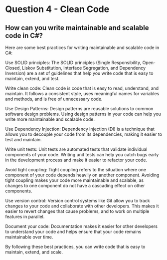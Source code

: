 # Question 4 - Clean Code

## How can you write maintainable and scalable code in C#?

Here are some best practices for writing maintainable and scalable code in C#:

Use SOLID principles: The SOLID principles (Single Responsibility, Open-Closed, Liskov Substitution, Interface Segregation, and Dependency Inversion) are a set of guidelines that help you write code that is easy to maintain, extend, and test.

Write clean code: Clean code is code that is easy to read, understand, and maintain. It follows a consistent style, uses meaningful names for variables and methods, and is free of unnecessary code.

Use Design Patterns: Design patterns are reusable solutions to common software design problems. Using design patterns in your code can help you write more maintainable and scalable code.

Use Dependency Injection: Dependency Injection (DI) is a technique that allows you to decouple your code from its dependencies, making it easier to test and maintain.

Write unit tests: Unit tests are automated tests that validate individual components of your code. Writing unit tests can help you catch bugs early in the development process and make it easier to refactor your code.

Avoid tight coupling: Tight coupling refers to the situation where one component of your code depends heavily on another component. Avoiding tight coupling makes your code more maintainable and scalable, as changes to one component do not have a cascading effect on other components.

Use version control: Version control systems like Git allow you to track changes to your code and collaborate with other developers. This makes it easier to revert changes that cause problems, and to work on multiple features in parallel.

Document your code: Documentation makes it easier for other developers to understand your code and helps ensure that your code remains maintainable over time.

By following these best practices, you can write code that is easy to maintain, extend, and scale.